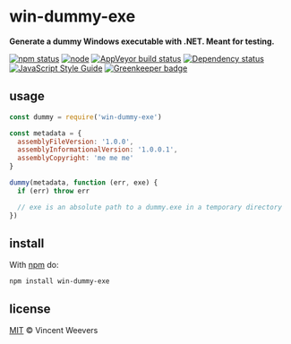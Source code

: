 # win-dummy-exe

**Generate a dummy Windows executable with .NET. Meant for testing.**

[![npm status](http://img.shields.io/npm/v/win-dummy-exe.svg?style=flat-square)](https://www.npmjs.org/package/win-dummy-exe)
[![node](https://img.shields.io/node/v/win-dummy-exe.svg?style=flat-square)](https://www.npmjs.org/package/win-dummy-exe)
[![AppVeyor build status](https://img.shields.io/appveyor/ci/vweevers/win-dummy-exe.svg?style=flat-square&label=appveyor)](https://ci.appveyor.com/project/vweevers/win-dummy-exe)
[![Dependency status](https://img.shields.io/david/vweevers/win-dummy-exe.svg?style=flat-square)](https://david-dm.org/vweevers/win-dummy-exe)
[![JavaScript Style Guide](https://img.shields.io/badge/code_style-standard-brightgreen.svg?style=flat-square)](https://standardjs.com) [![Greenkeeper badge](https://badges.greenkeeper.io/vweevers/win-dummy-exe.svg)](https://greenkeeper.io/)

## usage

```js
const dummy = require('win-dummy-exe')

const metadata = {
  assemblyFileVersion: '1.0.0',
  assemblyInformationalVersion: '1.0.0.1',
  assemblyCopyright: 'me me me'
}

dummy(metadata, function (err, exe) {
  if (err) throw err

  // exe is an absolute path to a dummy.exe in a temporary directory
})
```

## install

With [npm](https://npmjs.org) do:

```
npm install win-dummy-exe
```

## license

[MIT](http://opensource.org/licenses/MIT) © Vincent Weevers
